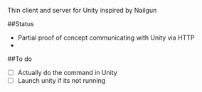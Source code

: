 Thin client and server for Unity inspired by Nailgun

##Status

* Partial proof of concept communicating with Unity via HTTP
* 

##To do

- [ ] Actually do the command in Unity
- [ ] Launch unity if its not running
